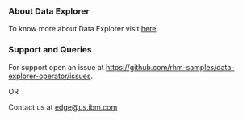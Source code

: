 ### About Data Explorer

To know more about Data Explorer visit [here](https://github.com/rhm-samples/data-explorer-operator/wiki/Data-Explorer-Operator).


### Support and Queries

For support open an issue at <https://github.com/rhm-samples/data-explorer-operator/issues>.
 
 OR

Contact us at <edge@us.ibm.com>
